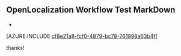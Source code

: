 ## OpenLocalization Workflow Test MarkDown
* 

[AZURE.INCLUDE [cf8e21a8-fcf0-4879-bc78-761998a63b4f](calleeMd1.md)]

 
thanks!